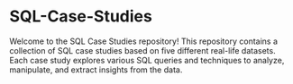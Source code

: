# SQL-Case-Studies

Welcome to the SQL Case Studies repository! This repository contains a collection of SQL case studies based on five different real-life datasets. Each case study explores various SQL queries and techniques to analyze, manipulate, and extract insights from the data.
